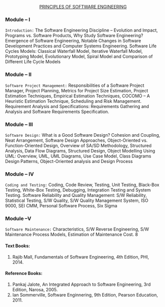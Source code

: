 <center><u>PRINCIPLES OF SOFTWARE ENGINEERING</u></center>

### Module – I
`Introduction:` The Software Engineering Discipline – Evolution and Impact, Programs 
vs. Software Products, Why Study Software Engineering? Emergence of Software 
Engineering, Notable Changes in Software Development Practices and Computer 
Systems Engineering. 
Software Life Cycles Models: Classical Waterfall Model, Iterative Waterfall Model, 
Prototyping Model, Evolutionary Model, Spiral Model and Comparison of Different 
Life Cycle Models

### Module – II
`Software Project Management:` Responsibilities of a Software Project Manager, 
Project Planning, Metrics for Project Size Estimation, Project Estimation Techniques, 
Empirical Estimation Techniques, COCOMO – A Heuristic Estimation Technique, 
Scheduling and Risk Management. 
Requirement Analysis and Specifications: Requirements Gathering and Analysis and 
Software Requirements Specification. 

### Module – III
`Software Design:` What is a Good Software Design? Cohesion and Coupling, Neat 
Arrangement, 
Software Design Approaches, Object-Oriented vs. Function-Oriented Design, 
Overview of SA/SD Methodology, Structured Analysis, Data Flow Diagrams, 
Structured Design, 
Object Modelling Using UML: Overview, UML, UML Diagrams, Use Case Model, 
Class Diagrams Design Patterns, Object-Oriented analysis and Design Process 

### Module – IV
`Coding and Testing:` Coding, Code Review, Testing, Unit Testing, Black-Box 
Testing, White-Box Testing, Debugging, Integration Testing and System Testing. 
Software Reliability and Quality Management: S/W Reliability, Statistical Testing, 
S/W Quality, S/W Quality Management System, ISO 9000, SEI CMM, Personal 
Software Process, Six Sigma

### Module –V
`Software Maintenance:` Characteristics, S/W Reverse Engineering, S/W Maintenance 
Process Models, Estimation of Maintenance Cost.
8
#### Text Books: 
1. Rajib Mall, Fundamentals of Software Engineering, 4th Edition, PHI, 2014. 
#### Reference Books: 
1. Pankaj Jalote, An Integrated Approach to Software Engineering, 3rd Edition, Narosa, 2005. 
2. Ian Sommerville, Software Enginnering, 9th Edition, Pearson Education, 2011. 